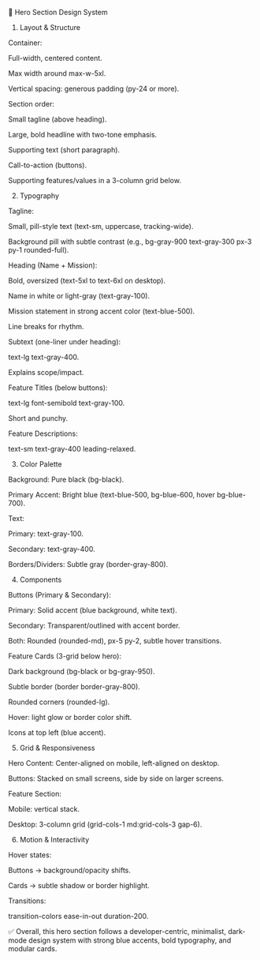 🎨 Hero Section Design System
1. Layout & Structure

Container:

Full-width, centered content.

Max width around max-w-5xl.

Vertical spacing: generous padding (py-24 or more).

Section order:

Small tagline (above heading).

Large, bold headline with two-tone emphasis.

Supporting text (short paragraph).

Call-to-action (buttons).

Supporting features/values in a 3-column grid below.

2. Typography

Tagline:

Small, pill-style text (text-sm, uppercase, tracking-wide).

Background pill with subtle contrast (e.g., bg-gray-900 text-gray-300 px-3 py-1 rounded-full).

Heading (Name + Mission):

Bold, oversized (text-5xl to text-6xl on desktop).

Name in white or light-gray (text-gray-100).

Mission statement in strong accent color (text-blue-500).

Line breaks for rhythm.

Subtext (one-liner under heading):

text-lg text-gray-400.

Explains scope/impact.

Feature Titles (below buttons):

text-lg font-semibold text-gray-100.

Short and punchy.

Feature Descriptions:

text-sm text-gray-400 leading-relaxed.

3. Color Palette

Background: Pure black (bg-black).

Primary Accent: Bright blue (text-blue-500, bg-blue-600, hover bg-blue-700).

Text:

Primary: text-gray-100.

Secondary: text-gray-400.

Borders/Dividers: Subtle gray (border-gray-800).

4. Components

Buttons (Primary & Secondary):

Primary: Solid accent (blue background, white text).

Secondary: Transparent/outlined with accent border.

Both: Rounded (rounded-md), px-5 py-2, subtle hover transitions.

Feature Cards (3-grid below hero):

Dark background (bg-black or bg-gray-950).

Subtle border (border border-gray-800).

Rounded corners (rounded-lg).

Hover: light glow or border color shift.

Icons at top left (blue accent).

5. Grid & Responsiveness

Hero Content: Center-aligned on mobile, left-aligned on desktop.

Buttons: Stacked on small screens, side by side on larger screens.

Feature Section:

Mobile: vertical stack.

Desktop: 3-column grid (grid-cols-1 md:grid-cols-3 gap-6).

6. Motion & Interactivity

Hover states:

Buttons → background/opacity shifts.

Cards → subtle shadow or border highlight.

Transitions:

transition-colors ease-in-out duration-200.

✅ Overall, this hero section follows a developer-centric, minimalist, dark-mode design system with strong blue accents, bold typography, and modular cards.